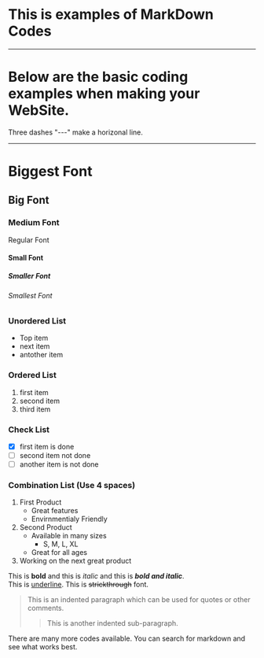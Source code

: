# This is examples of MarkDown Codes

---
# Below are the basic coding examples when making your WebSite. 
Three dashes "---" make a horizonal line.

---

# Biggest Font
## Big Font
### Medium Font
Regular Font
#### Small Font
##### Smaller Font
###### Smallest Font

### Unordered List
- Top item
- next item
- antother item

### Ordered List
1. first item
2. second item
3. third item

### Check List
- [x] first item is done
- [ ] second item not done
- [ ] another item is not done

### Combination List (Use 4 spaces)
1. First Product
    - Great features
    - Envirnmentialy Friendly
2. Second Product
    - Available in many sizes
        - S, M, L, XL
    - Great for all ages
3. Working on the next great product

This is **bold** and this is *italic* and this is ***bold and italic***.  
This is <u>underline</u>. This is ~~strickthrough~~ font.

> This is an indented paragraph which can be used for quotes or other comments. 
>> This is another indented sub-paragraph. 

There are many more codes available. You can search for markdown and see what works best. 

